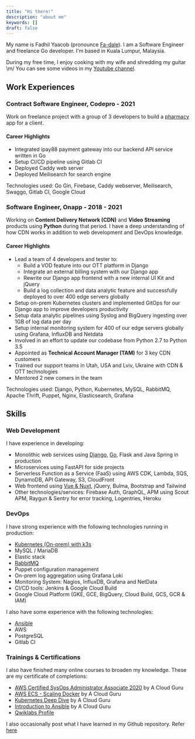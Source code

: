 ```yaml
---
title: "Hi there!"
description: "about me"
keywords: []
draft: false
---
```


My name is Fadhil Yaacob (pronounce [Fa-dale](https://www.howtopronounce.com/fadale/)). I am a Software Engineer and freelance Go developer. I'm based in Kuala Lumpur, Malaysia.

During my free time, I enjoy cooking with my wife and shredding my guitar \m/ You can see some videos in my [Youtube channel](https://www.youtube.com/user/piukul/).

## Work Experiences

### Contract Software Engineer, Codepro - 2021

Work on freelance project with a group of 3 developers to build a [pharmacy](/projects/#pharmacy-app---march---present-2021) app for a client.

#### Career Highlights

- Integrated ipay88 payment gateway into our backend API service written in Go
- Setup CI/CD pipeline using Gitlab CI
- Deployed Caddy web server
- Deployed Meilisearch for search engine

Technologies used: Go Gin, Firebase, Caddy webserver, Meilisearch, Swaggo, Gitlab CI, Google Cloud

### Software Engineer, Onapp - 2018 - 2021

Working on **Content Delivery Network (CDN)** and **Video Streaming** products using **Python** during that period. I have a deep understanding of how CDN works in addition to web development and DevOps knowledge. 

#### Career Highlights

- Lead a team of 4 developers and tester to:
  - Build a VOD feature into our OTT platform in Django
  - Integrate an external billing system with our Django app
  - Rewrite our Django app frontend with a new internal UI Kit and jQuery
  - Build a log collection and data analytic feature and successfully deployed to over 400 edge servers globally
- Setup on-prem Kubernetes clusters and implemented GitOps for our Django app to improve developers productivity
- Setup data analytic pipelines using Syslog and BigQuery ingesting over 1GB of log data per day
- Setup internal monitoring system for 400 of our edge servers globally using Grafana, InfluxDB and Netdata
- Involved in an effort to update our codebase from Python 2.7 to Python 3.5
- Appointed as **Technical Account Manager (TAM)** for 3 key CDN customers
- Trained our support teams in Utah, USA and Lviv, Ukraine with CDN & OTT technologies
- Mentored 2 new comers in the team

Technologies used: Django, Python, Kubernetes, MySQL, RabbitMQ, Apache Thrift, Puppet, Nginx, Elasticsearch, Grafana

## Skills

### Web Development

I have experience in developing:

- Monolithic web services using [Django](/tags/django/), [Go](/tags/golang/), Flask and Java Spring in production
- Microservices using FastAPI for side projects
- Serverless Function as a Service (FaaS) using AWS CDK, Lambda, SQS, DynamoDB, API Gateway, S3, CloudFront
- Web frontend using [Vue & Nuxt](/tags/nuxt/), jQuery, Bulma, Bootstrap and Tailwind
- Other technologies/services: Firebase Auth, GraphQL, APM using Scout APM, Raygun & Sentry for error tracking, Logentries, Heroku

### DevOps

I have strong experience with the following technologies running in production:

- [Kubernetes (On-prem) with k3s](/tags/kubernetes/)
- MySQL / MariaDB
- Elastic stack
- [RabbitMQ](/tags/message-queue/)
- Puppet configuration management
- On-prem log aggregation using Grafana Loki
- Monitoring System: Nagios, InfluxDB, Grafana and NetData
- CI/CD tools: Jenkins & Google Cloud Build
- Google Cloud Platform (GKE, GCE, BigQuery, Cloud Build, GCS, GCR & IAM)

I also have some experience with the following technologies:

- [Ansible](https://github.com/sdil/learning/tree/master/ansible)
- AWS
- PostgreSQL
- Gitlab CI

### Trainings & Certifications

I also have finished many online courses to broaden my knowledge. These are my certificate of completions:

- [AWS Certified SysOps Administrator Associate 2020](https://verify.acloud.guru/4A968CDFC398) by A Cloud Guru
- [AWS ECS - Scaling Docker](https://verify.acloud.guru/BC648C629A48) by A Cloud Guru
- [Kubernetes Deep Dive](https://verify.acloud.guru/445E8386BBF0) by A Cloud Guru
- [Introduction to Ansible](https://verify.acloud.guru/EE90B7C9B544) by A Cloud Guru
- [Qwiklabs Profile](https://www.qwiklabs.com/public_profiles/1f3c1bdb-9425-4890-9eee-c38964c20470)

I also occasionally post what I have learned in my Github repository. Refer [here](https://github.com/sdil/learning)
